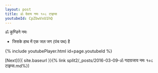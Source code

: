 ```yaml
---
layout: post
title: ॐ देवाय नमः १०८ टाइम्स
youtubeId: CpZbwVxU1hQ
---
```

 
 
 ॐ कुण्डिने नमः  
 
 -  जिसके हाथ में एक जल जग (पंच पथ) है 
 
  
 
  
 
 
 
 
 
 


{% include youtubePlayer.html id=page.youtubeId %}
 
[Next]({{ site.baseurl }}{% link  split2/_posts/2016-03-09-ॐ गदाग्रजाय नमः १०८ टाइम्स.md%})
 
